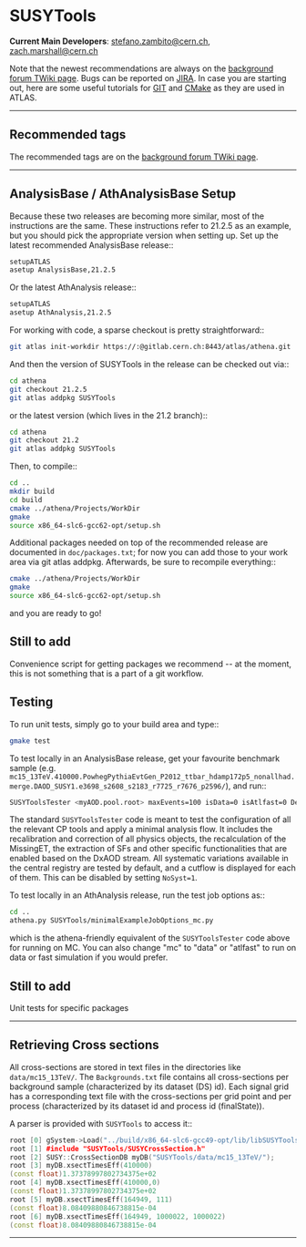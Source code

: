 SUSYTools
====================================
**Current Main Developers**: stefano.zambito@cern.ch, zach.marshall@cern.ch

Note that the newest recommendations are always on the [background forum TWiki page](https://twiki.cern.ch/twiki/bin/viewauth/AtlasProtected/BackgroundStudies).  Bugs can be reported on [JIRA](https://its.cern.ch/jira/projects/ATLSUSYSW).  In case you are starting out, here are some useful tutorials for [GIT](https://twiki.cern.ch/twiki/bin/view/AtlasComputing/GitTutorial) and [CMake](https://twiki.cern.ch/twiki/bin/view/AtlasComputing/CMakeTestProjectInstructions) as they are used in ATLAS.

------------------------------------
Recommended tags
------------------------------------

The recommended tags are on the [background forum TWiki page](https://twiki.cern.ch/twiki/bin/viewauth/AtlasProtected/BackgroundStudies).

------------------------------------
AnalysisBase / AthAnalysisBase Setup
------------------------------------

Because these two releases are becoming more similar, most of the instructions are the same.  These instructions refer to 21.2.5 as an example, but you should pick the appropriate version when setting up.  Set up the latest recommended AnalysisBase release::

```bash
setupATLAS
asetup AnalysisBase,21.2.5
```

Or the latest AthAnalysis release::

```bash
setupATLAS
asetup AthAnalysis,21.2.5
```

For working with code, a sparse checkout is pretty straightforward::

```bash
git atlas init-workdir https://:@gitlab.cern.ch:8443/atlas/athena.git
```

And then the version of SUSYTools in the release can be checked out via::

```bash
cd athena
git checkout 21.2.5
git atlas addpkg SUSYTools
```

or the latest version (which lives in the 21.2 branch)::

```bash
cd athena
git checkout 21.2
git atlas addpkg SUSYTools
```

Then, to compile::

```bash
cd ..
mkdir build
cd build
cmake ../athena/Projects/WorkDir
gmake
source x86_64-slc6-gcc62-opt/setup.sh
```

Additional packages needed on top of the recommended release are documented in `doc/packages.txt`; for now you can add those to your work area via git atlas addpkg.  Afterwards, be sure to recompile everything::

```bash   
cmake ../athena/Projects/WorkDir
gmake
source x86_64-slc6-gcc62-opt/setup.sh
```

and you are ready to go!

## Still to add ##

Convenience script for getting packages we recommend -- at the moment, this is not something that is a part of a git workflow.

Testing
--------------

To run unit tests, simply go to your build area and type::

```bash
gmake test
```

To test locally in an AnalysisBase release, get your favourite benchmark sample (e.g. `mc15_13TeV.410000.PowhegPythiaEvtGen_P2012_ttbar_hdamp172p5_nonallhad.merge.DAOD_SUSY1.e3698_s2608_s2183_r7725_r7676_p2596/`), and run::

```bash
SUSYToolsTester <myAOD.pool.root> maxEvents=100 isData=0 isAtlfast=0 Debug=0 NoSyst=0 2>&1 | tee log
```

The standard `SUSYToolsTester` code is meant to test the configuration of all the relevant CP tools and apply a minimal analysis flow. It includes the recalibration and correction of all physics objects, the recalculation of the MissingET, the extraction of SFs and other specific functionalities that are enabled based on the DxAOD stream. All systematic variations available in the central registry are tested by default, and a cutflow is displayed for each of them. This can be disabled by setting `NoSyst=1`.

To test locally in an AthAnalysis release, run the test job options as::

```bash
cd ..
athena.py SUSYTools/minimalExampleJobOptions_mc.py
```

which is the athena-friendly equivalent of the `SUSYToolsTester` code above for running on MC.  You can also change "mc" to "data" or "atlfast" to run on data or fast simulation if you would prefer.

## Still to add ##

Unit tests for specific packages

--------------------------------
Retrieving Cross sections
--------------------------------
All cross-sections are stored in text files in the directories like `data/mc15_13TeV/`.
The `Backgrounds.txt` file contains all cross-sections per background sample (characterized by its dataset (DS) id).
Each signal grid has a corresponding text file with the cross-sections per grid point and per process (characterized by its dataset id and process id (finalState)).

A parser is provided with `SUSYTools` to access it::

```c++
root [0] gSystem->Load("../build/x86_64-slc6-gcc49-opt/lib/libSUSYToolsLib.so")
root [1] #include "SUSYTools/SUSYCrossSection.h"
root [2] SUSY::CrossSectionDB myDB("SUSYTools/data/mc15_13TeV/");
root [3] myDB.xsectTimesEff(410000)
(const float)1.37378997802734375e+02
root [4] myDB.xsectTimesEff(410000,0)
(const float)1.37378997802734375e+02
root [5] myDB.xsectTimesEff(164949, 111)
(const float)8.08409880846738815e-04
root [6] myDB.xsectTimesEff(164949, 1000022, 1000022)
(const float)8.08409880846738815e-04
```

------------------------------------
